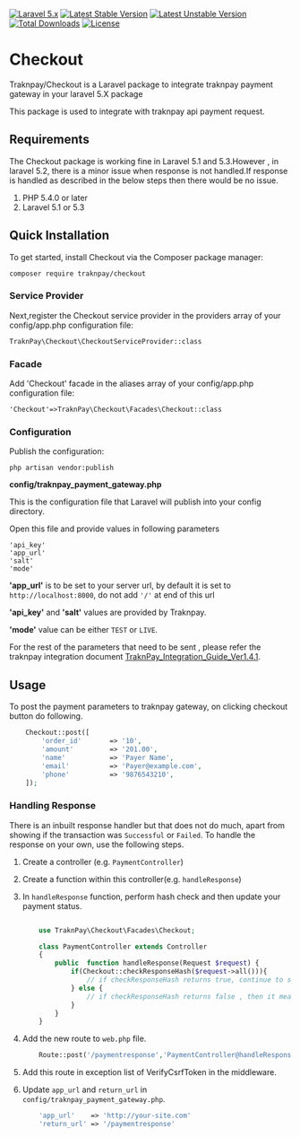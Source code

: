 [![Laravel 5.x](https://img.shields.io/badge/Laravel-5.x-orange.svg)](http://laravel.com)
[![Latest Stable Version](https://poser.pugx.org/traknpay/checkout/version)](https://packagist.org/packages/traknpay/checkout)
[![Latest Unstable Version](https://poser.pugx.org/traknpay/checkout/v/unstable)](//packagist.org/packages/traknpay/checkout)
[![Total Downloads](https://poser.pugx.org/traknpay/checkout/downloads)](https://packagist.org/packages/traknpay/checkout)
[![License](https://poser.pugx.org/yajra/laravel-datatables-oracle/license)](https://packagist.org/packages/yajra/laravel-datatables-oracle)

# Checkout
Traknpay/Checkout is a Laravel package to integrate traknpay payment gateway in your laravel 5.X package

This package is used to integrate with traknpay api payment request.

## Requirements ##
The Checkout package is working fine in Laravel 5.1 and 5.3.However , in laravel 5.2, there is a minor issue when response is not handled.If response is handled as described in the below steps then there would be no issue.

 1. PHP 5.4.0 or later
 2. Laravel 5.1 or 5.3
 
## Quick Installation ##

To get started, install Checkout via the Composer package manager:

    composer require traknpay/checkout

### Service Provider ###

Next,register the Checkout service provider in the providers array of your config/app.php configuration file:

    TraknPay\Checkout\CheckoutServiceProvider::class

### Facade ###

Add 'Checkout' facade in the aliases array of your config/app.php configuration file:

    'Checkout'=>TraknPay\Checkout\Facades\Checkout::class

### Configuration ###

Publish the configuration:

    php artisan vendor:publish

**config/traknpay_payment_gateway.php**

This is the configuration file that Laravel will publish into your config directory.

Open this file and provide values in following parameters

    'api_key'
    'app_url'
    'salt'
    'mode'

**'app_url'** is to be set to your server url, by default it is set to `http://localhost:8000`, do not add `'/'` at end of this url

**'api_key'** and **'salt'** values are provided by Traknpay.

**'mode'** value can be either `TEST` or `LIVE`.

For the rest of the parameters that need to be sent , please refer the traknpay integration document [TraknPay_Integration_Guide_Ver1.4.1](https://bitbucket.org/OmniwareIntegrationTeam/traknpay_integrations_plugins/downloads/Trak%20'n%20Pay%20Integration%20Guide%20Ver1.4.1.pdf).

## Usage  ##
To post the payment parameters to traknpay gateway, on clicking checkout button do following.

```php
    Checkout::post([
        'order_id'       => '10',
        'amount'         => '201.00',
        'name'           => 'Payer Name',
        'email'          => 'Payer@example.com',
        'phone'          => '9876543210',
    ]);
```
### Handling Response ###
There is an inbuilt response handler but that does not do much, apart from showing if the transaction was `Successful` or `Failed`.
 To handle the response on your own, use the following steps.

1. Create a controller (e.g. `PaymentController`)

2. Create a function within this controller(e.g. `handleResponse`)

3. In `handleResponse` function, perform hash check and then update your payment status.

    ```php
    
        use TraknPay\Checkout\Facades\Checkout;
    
        class PaymentController extends Controller
        {
            public  function handleResponse(Request $request) {
                if(Checkout::checkResponseHash($request->all())){
                    // if checkResponseHash returns true, continue to save the response.
                } else {
                    // if checkResponseHash returns false , then it means that response might be tampered
                }
            }
        }
    ```

4. Add the new route to `web.php` file.
    ```php
        Route::post('/paymentresponse','PaymentController@handleResponse');
    ```
5. Add this route in exception list of VerifyCsrfToken in the middleware.

6. Update `app_url` and `return_url` in `config/traknpay_payment_gateway.php`.
    ```php
        'app_url'    => 'http://your-site.com'
        'return_url' => '/paymentresponse'
    ```
